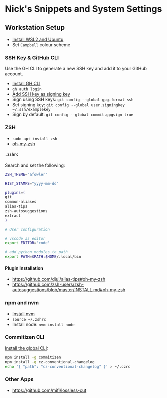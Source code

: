# Nick's Snippets and System Settings

## Workstation Setup

- [Install WSL2 and Ubuntu](https://learn.microsoft.com/en-us/windows/wsl/install-manual#step-4---download-the-linux-kernel-update-package)
- Set `Campbell` colour scheme

### SSH Key & GitHub CLI

Use the GH CLI to generate a new SSH key and add it to your GitHub account.

- [Install GH CLI](https://github.com/cli/cli/blob/trunk/docs/install_linux.md)
- `gh auth login`
- [Add SSH key as signing key](https://github.com/settings/keys)
- Sign using SSH keys: `git config --global gpg.format ssh`
- Set signing key: `git config --global user.signingkey ~/.ssh/examplekey`
- Sign by default: `git config --global commit.gpgsign true`

### ZSH

- `sudo apt install zsh`
- [oh-my-zsh](https://github.com/robbyrussell/oh-my-zsh)

#### `.zshrc`

Search and set the following:

```zsh
ZSH_THEME="afowler"

HIST_STAMPS="yyyy-mm-dd"

plugins=(
git
common-aliases
alias-tips
zsh-autosuggestions
extract
)

# User configuration

# vscode as editor
export EDITOR='code'

# add python modules to path
export PATH=$PATH:$HOME/.local/bin
```

#### Plugin Installation

- https://github.com/djui/alias-tips#oh-my-zsh
- https://github.com/zsh-users/zsh-autosuggestions/blob/master/INSTALL.md#oh-my-zsh

### npm and nvm

- [Install nvm](https://github.com/nvm-sh/nvm#installing-and-updating)
- `source ~/.zshrc`
- Install node: `nvm install node`

### Commitizen CLI

[Install the global CLI](https://github.com/commitizen/cz-cli#conventional-commit-messages-as-a-global-utility):

```bash
npm install -g commitizen
npm install -g cz-conventional-changelog
echo '{ "path": "cz-conventional-changelog" }' > ~/.czrc
```

### Other Apps

- https://github.com/mifi/lossless-cut

